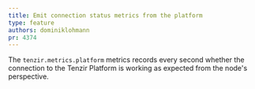 ```yaml
---
title: Emit connection status metrics from the platform
type: feature
authors: dominiklohmann
pr: 4374
---
```


The `tenzir.metrics.platform` metrics records every second whether the
connection to the Tenzir Platform is working as expected from the node's
perspective.
